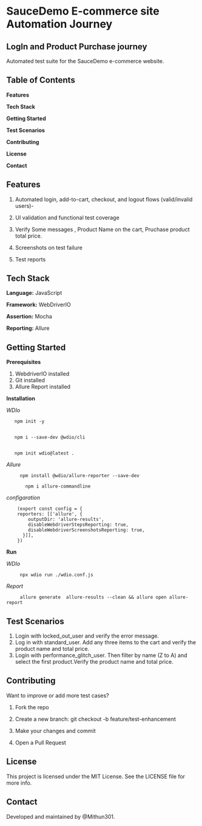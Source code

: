 # SauceDemo E-commerce site Automation Journey

## LogIn and Product Purchase journey

Automated test suite for the SauceDemo e-commerce website. 
## Table of Contents
**Features**

**Tech Stack**

**Getting Started**

**Test Scenarios**

**Contributing**

**License**

**Contact**

## Features
1. Automated login, add-to-cart, checkout, and logout flows (valid/invalid users)-

2. UI validation and functional test coverage

3. Verify Some messages , Product Name on the cart, Pruchase product total price.

4. Screenshots on test failure

5. Test reports 

## Tech Stack

**Language:** JavaScript 

**Framework:** WebDriverIO 

**Assertion:**  Mocha 

**Reporting:** Allure

## Getting Started

**Prerequisites**
1. WebdriverIO installed
2. Git installed
3. Allure Report installed

**Installation**

*WDIo*

```
   npm init -y
```
```

   npm i --save-dev @wdio/cli
```
```

   npm init wdio@latest .
```
*Allure*

```
     npm install @wdio/allure-reporter --save-dev
```


```
       npm i allure-commandline
```



*configaration*

```
    (export const config = {
    reporters: [['allure', {
        outputDir: 'allure-results',
        disableWebdriverStepsReporting: true,
        disableWebdriverScreenshotsReporting: true,
      }]],
    })
```





**Run**

*WDIo*

``` 
     npx wdio run ./wdio.conf.js
```


*Report*

```
     allure generate  allure-results --clean && allure open allure-report
```




## Test Scenarios

1. Login with locked_out_user and verify the error message.
2. Log in with standard_user. Add any three items to the cart and verify the product name and total price.
3. Login with performance_glitch_user. Then filter by name (Z to A) and select the first product.Verify the product name and total price.

## Contributing
Want to improve or add more test cases?
1. Fork the repo

2. Create a new branch: git checkout -b feature/test-enhancement

3. Make your changes and commit

4. Open a Pull Request


## License
This project is licensed under the MIT License.
See the LICENSE file for more info.

## Contact
Developed and maintained by @Mithun301.












